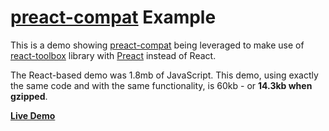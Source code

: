 # [preact-compat] Example

This is a demo showing [preact-compat] being leveraged to make use of [react-toolbox] library with [Preact] instead of React.

The React-based demo was 1.8mb of JavaScript. This demo, using exactly the same code and with the same functionality, is 60kb - or **14.3kb when gzipped**.


**[Live Demo](http://developit.github.io/preact-compat-example/)**


[preact]: https://github.com/developit/preact
[preact-compat]: https://github.com/developit/preact-compat
[react-toolbox]: https://github.com/react-toolbox/react-toolbox
